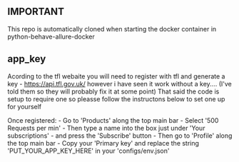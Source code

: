 ## IMPORTANT
This repo is automatically cloned when starting the docker container in python-behave-allure-docker

## app_key
Acording to the tfl webaite you will need to register with tfl and generate a key - https://api.tfl.gov.uk/ however i have seen it work without a key.... 
(I've told them so they will probably fix it at some point)
That said the code is setup to require one so pleasse follow the instructons below to set one up for yourself

Once registered:
    - Go to 'Products' along the top main bar
    - Select '500 Requests per min'
    - Then type a name into the box just under 'Your subscriptions'
    - and press the 'Subscribe' button 
    - Then go to 'Profile' along the top main bar
    - Copy your 'Primary key' and replace the string 'PUT_YOUR_APP_KEY_HERE' in your 'configs/env.json'